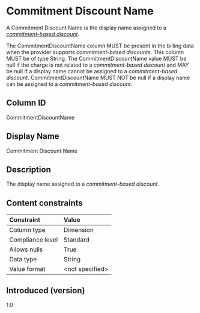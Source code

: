 # Commitment Discount Name

A Commitment Discount Name is the display name assigned to a [*commitment-based discount*](#glossary:commitment-based-discount).

The CommitmentDiscountName column MUST be present in the billing data when the provider supports *commitment-based discounts*. This column MUST be of type String. The CommitmentDiscountName value MUST be null if the charge is not related to a *commitment-based discount* and MAY be null if a display name cannot be assigned to a *commitment-based discount*. CommitmentDiscountName MUST NOT be null if a display name can be assigned to a *commitment-based discount*.

## Column ID

CommitmentDiscountName

## Display Name

Commitment Discount Name

## Description

The display name assigned to a *commitment-based discount*.

## Content constraints

| Constraint      | Value            |
|:----------------|:-----------------|
| Column type     | Dimension        |
| Compliance level| Standard         |
| Allows nulls    | True             |
| Data type       | String           |
| Value format    | \<not specified> |

## Introduced (version)

1.0

